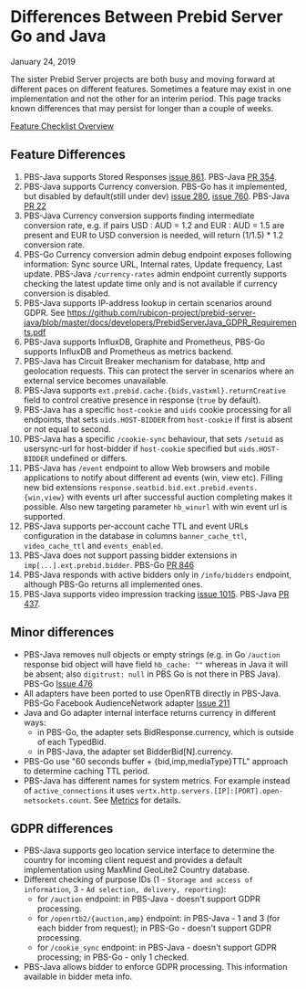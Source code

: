 # Differences Between Prebid Server Go and Java

January 24, 2019

The sister Prebid Server projects are both busy and moving forward at different paces on different features. Sometimes a feature may exist in one implementation
and not the other for an interim period. This page tracks known differences that may persist for longer than a couple of weeks.

[Feature Checklist Overview](pbs-java-and-go-features-review.md)

## Feature Differences

1) PBS-Java supports Stored Responses [issue 861](https://github.com/prebid/prebid-server/issues/861). PBS-Java [PR 354](https://github.com/rubicon-project/prebid-server-java/pull/354).
1) PBS-Java supports Currency conversion. PBS-Go has it implemented, but disabled by default(still under dev) [issue 280](https://github.com/prebid/prebid-server/issues/280), [issue 760](https://github.com/prebid/prebid-server/pull/760). PBS-Java [PR 22](https://github.com/rubicon-project/prebid-server-java/pull/22)
1) PBS-Java Currency conversion supports finding intermediate conversion rate, e.g. if pairs USD : AUD = 1.2 and EUR : AUD = 1.5 are present and EUR to USD conversion is needed, will return (1/1.5) * 1.2 conversion rate.
1) PBS-Go Currency conversion admin debug endpoint exposes following information: Sync source URL, Internal rates, Update frequency, Last update. PBS-Java `/currency-rates` admin endpoint currently supports checking the latest update time only and is not available if currency conversion is disabled.
1) PBS-Java supports IP-address lookup in certain scenarios around GDPR. See https://github.com/rubicon-project/prebid-server-java/blob/master/docs/developers/PrebidServerJava_GDPR_Requirements.pdf
1) PBS-Java supports InfluxDB, Graphite and Prometheus, PBS-Go supports InfluxDB and Prometheus as metrics backend.
1) PBS-Java has Circuit Breaker mechanism for database, http and geolocation requests. This can protect the server in scenarios where an external service becomes unavailable.
1) PBS-Java supports `ext.prebid.cache.{bids,vastxml}.returnCreative` field to control creative presence in response (`true` by default).
1) PBS-Java has a specific `host-cookie` and `uids` cookie processing for all endpoints, that sets `uids.HOST-BIDDER` from `host-cookie` if first is absent or not equal to second.
1) PBS-Java has a specific `/cookie-sync` behaviour, that sets `/setuid` as usersync-url for host-bidder if `host-cookie` specified but `uids.HOST-BIDDER` undefined or differs.
1) PBS-Java has `/event` endpoint to allow Web browsers and mobile applications to notify about different ad events (win, view etc). Filling new bid extensions `response.seatbid.bid.ext.prebid.events.{win,view}` with events url after successful auction completing makes it possible. Also new targeting parameter `hb_winurl` with win event url is supported.
1) PBS-Java supports per-account cache TTL and event URLs configuration in the database in columns `banner_cache_ttl`, `video_cache_ttl` and `events_enabled`.
1) PBS-Java does not support passing bidder extensions in `imp[...].ext.prebid.bidder`. PBS-Go [PR 846](https://github.com/prebid/prebid-server/pull/846)
1) PBS-Java responds with active bidders only in `/info/bidders` endpoint, although PBS-Go returns all implemented ones.
1) PBS-Java supports video impression tracking [issue 1015](https://github.com/prebid/prebid-server/issues/1015). PBS-Java [PR 437](https://github.com/rubicon-project/prebid-server-java/pull/437). 

## Minor differences

- PBS-Java removes null objects or empty strings (e.g. in Go `/auction` response bid object will have field `hb_cache: ""` whereas in Java it will be absent; also `digitrust: null` in PBS Go is not there in PBS Java). PBS-Go [Issue 476](https://github.com/prebid/prebid-server/issues/476)
- All adapters have been ported to use OpenRTB directly in PBS-Java. PBS-Go Facebook AudienceNetwork adapter [Issue 211](https://github.com/prebid/prebid-server/issues/211)
- Java and Go adapter internal interface returns currency in different ways:
  - in PBS-Go, the adapter sets BidResponse.currency, which is outside of each TypedBid.
  - in PBS-Java, the adapter set BidderBid[N].currency.
- PBS-Go use "60 seconds buffer + {bid,imp,mediaType}TTL" approach to determine caching TTL period.
- PBS-Java has different names for system metrics. For example instead of `active_connections` it uses `vertx.http.servers.[IP]:[PORT].open-netsockets.count`. See [Metrics](metrics.md) for details.

## GDPR differences
- PBS-Java supports geo location service interface to determine the country for incoming client request and provides a default implementation using MaxMind GeoLite2 Country database.
- Different checking of purpose IDs (1 - `Storage and access of information`, 3 - `Ad selection, delivery, reporting`):
  - for `/auction` endpoint: in PBS-Java - doesn't support GDPR processing.
  - for `/openrtb2/{auction,amp}` endpoint: in PBS-Java - 1 and 3 (for each bidder from request); in PBS-Go - doesn't support GDPR processing.
  - for `/cookie_sync` endpoint: in PBS-Java - doesn't support GDPR processing; in PBS-Go - only 1 checked.
- PBS-Java allows bidder to enforce GDPR processing. This information available in bidder meta info.

